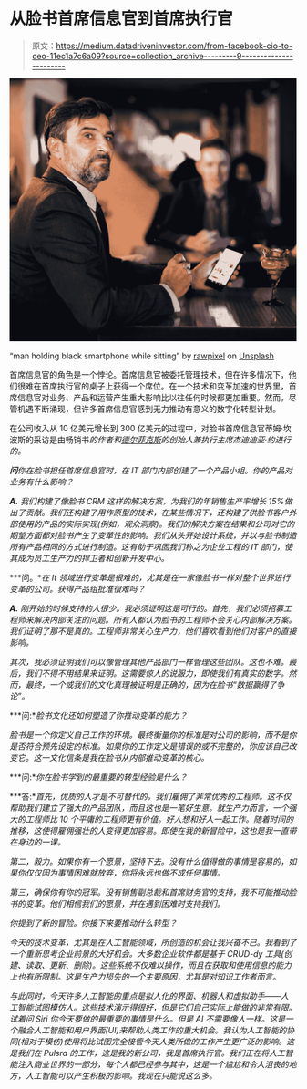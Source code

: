 # 从脸书首席信息官到首席执行官

> 原文：<https://medium.datadriveninvestor.com/from-facebook-cio-to-ceo-11ec1a7c6a09?source=collection_archive---------9----------------------->

![](img/c774a13076581e26fc58614c00b2e42c.png)

“man holding black smartphone while sitting” by [rawpixel](https://unsplash.com/@rawpixel?utm_source=medium&utm_medium=referral) on [Unsplash](https://unsplash.com?utm_source=medium&utm_medium=referral)

首席信息官的角色是一个悖论。首席信息官被委托管理技术，但在许多情况下，他们很难在首席执行官的桌子上获得一个席位。在一个技术和变革加速的世界里，首席信息官对业务、产品和运营产生重大影响比以往任何时候都更加重要。然而，尽管机遇不断涌现，但许多首席信息官感到无力推动有意义的数字化转型计划。

在公司收入从 10 亿美元增长到 300 亿美元的过程中，对脸书首席信息官蒂姆·坎波斯的采访是由畅销书[](https://goo.gl/bbXNSZ)*的作者和[德尔菲克斯](http://www.delphix.com)的创始人兼执行主席杰迪迪亚·约进行的。*

***问**你在脸书担任首席信息官时，在 IT 部门内部创建了一个产品小组。你的产品对业务有什么影响？*

***A.** 我们构建了像脸书 CRM 这样的解决方案，为我们的年销售生产率增长 15%做出了贡献。我们还构建了用作原型的技术，在某些情况下，还构建了供脸书客户外部使用的产品的实际实现(例如，观众洞察)。我们的解决方案在结果和公司对它的期望方面都对脸书产生了变革性的影响。我们从头开始设计系统，并以与脸书制造所有产品相同的方式进行制造。这有助于巩固我们称之为企业工程的 IT 部门，使其成为员工生产力的捍卫者和创新开发中心。*

***问。**在 It 领域进行变革是很难的，尤其是在一家像脸书一样对整个世界进行变革的公司。获得产品组批准很难吗？*

***A.** 刚开始的时候支持的人很少。我必须证明这是可行的。首先，我们必须招募工程师来解决内部关注的问题。所有人都认为脸书的工程师不会关心内部解决方案。我们证明了那不是真的。工程师非常关心生产力，他们喜欢看到他们对客户的直接影响。*

*其次，我必须证明我们可以像管理其他产品部门一样管理这些团队。这也不难。最后，我们不得不用结果来证明。这需要惊人的说服力，即使我们有真实的数字。然而，最终，一个或我们的文化真理被证明是正确的，因为在脸书“数据赢得了争论”。*

***问:**脸书文化还如何塑造了你推动变革的能力？*

*脸书是一个你定义自己工作的环境。最终衡量你的标准是对公司的影响，而不是你是否符合预先设定的标准。如果你的工作定义是错误的或不完整的，你应该自己改变它。这一文化信条是我在脸书从内部推动变革的核心。*

***问:**你在脸书学到的最重要的转型经验是什么？*

***答:**首先，优质的人才是不可替代的。我们雇佣了非常优秀的工程师。这不仅帮助我们建立了强大的产品团队，而且这也是一笔好生意。就生产力而言，一个强大的工程师比 10 个平庸的工程师更有价值。好人想和好人一起工作。随着时间的推移，这使得雇佣强壮的人变得更加容易。即使在我的新冒险中，这也是我一直带在身边的一课。*

*第二，毅力。如果你有一个愿景，坚持下去。没有什么值得做的事情是容易的，如果你仅仅因为事情困难就放弃，你将永远也做不成任何事情。*

*第三，确保你有你的冠军。没有销售副总裁和首席财务官的支持，我不可能推动脸书的变革。他们相信我们的愿景，并在遇到困难时支持我们。*

*你提到了新的冒险。你接下来要推动什么转型？*

*今天的技术变革，尤其是在人工智能领域，所创造的机会让我兴奋不已。我看到了一个重新思考企业前景的大好机会。大多数企业软件都是基于 CRUD-dy 工具(创建、读取、更新、删除)。这些系统不仅难以操作，而且在获取和使用信息的能力上也有所限制。这是生产力损失的一个主要原因，尤其是对知识工作者而言。*

*与此同时，今天许多人工智能的重点是拟人化的界面、机器人和虚拟助手——人工智能试图模仿人。这些技术演示得很好，但是它们自己实际上能做的非常有限。试着问 Siri 你今天要做的最重要的事情是什么。但是 AI 不需要像人一样。这是一个融合人工智能和用户界面(UI)来帮助人类工作的重大机会。我认为人工智能的协同(相对于模仿)使用将比试图完全接管今天人类所做的工作产生更广泛的影响。这是我们在 Pulsra 的工作，这是我的新公司，我是首席执行官。我们正在将人工智能注入商业世界的一部分，每个人都已经参与其中，这是一个尴尬和令人沮丧的地方，人工智能可以产生积极的影响。我现在只能说这么多。*